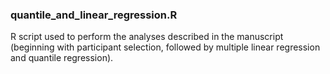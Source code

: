 ### quantile_and_linear_regression.R
R script used to perform the analyses described in the manuscript (beginning with participant selection, followed by multiple linear regression and quantile regression).
